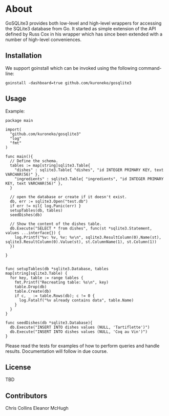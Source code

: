 # About

GoSQLite3 provides both low-level and high-level wrappers for accessing the SQLite3 database from Go.
It started as simple extension of the API defined by Russ Cox in his wrapper which has since been
extended with a number of high-level conveniences.


## Installation

We support goinstall which can be invoked using the following command-line:

	goinstall -dashboard=true github.com/kuroneko/gosqlite3


## Usage

Example:

    package main

    import(
      "github.com/kuroneko/gosqlite3"
      "log"
      "fmt"
    )

    func main(){
      // Define the schema.
      tables := map[string]sqlite3.Table{
        "dishes" : sqlite3.Table{ "dishes", "id INTEGER PRIMARY KEY, text VARCHAR(56)" },
        "ingredients" : sqlite3.Table{ "ingredients", "id INTEGER PRIMARY KEY, text VARCHAR(56)" },
      }

      // open the database or create if it doesn't exist.
      db, err := sqlite3.Open("test.db")
      if err != nil{ log.Panic(err) }
      setupTables(db, tables)
      seedDishes(db)

      // Show the content of the dishes table.
      db.Execute("SELECT * from dishes", func(st *sqlite3.Statement, values ...interface{}) {
        log.Printf("%v: %v, %v: %v\n", sqlite3.ResultColumn(0).Name(st), sqlite3.ResultColumn(0).Value(st), st.ColumnName(1), st.Column(1))
      })

    }


    func setupTables(db *sqlite3.Database, tables map[string]sqlite3.Table) {
      for key, table := range tables {
        fmt.Printf("Recreating table: %s\n", key)
        table.Drop(db)
        table.Create(db)
        if c, _ := table.Rows(db); c != 0 {
          log.Fatalf("%v already contains data", table.Name)
        }
      }
    }

    func seedDishes(db *sqlite3.Database){
      db.Execute("INSERT INTO dishes values (NULL, 'Tartiflette')")
      db.Execute("INSERT INTO dishes values (NULL, 'Coq au Vin')")
    }


Please read the tests for examples of how to perform queries and handle results.
Documentation will follow in due course.


## License

TBD


## Contributors

Chris Collins
Eleanor McHugh
